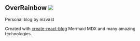 ## OverRainbow ![](https://travis-ci.org/mzvast/mzvast.github.io.svg?branch=source)

Personal blog by mzvast



Created with [create-react-blog](https://github.com/frontarm/create-react-blog)
Mermaid MDX and many amazing technologies.
